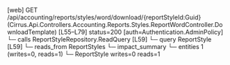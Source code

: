 [web] GET /api/accounting/reports/styles/word/download/{reportStyleId:Guid}  (Cirrus.Api.Controllers.Accounting.Reports.Styles.ReportWordController.DownloadTemplate)  [L55–L79] status=200 [auth=Authentication.AdminPolicy]
  └─ calls ReportStyleRepository.ReadQuery [L59]
  └─ query ReportStyle [L59]
    └─ reads_from ReportStyles
  └─ impact_summary
    └─ entities 1 (writes=0, reads=1)
      └─ ReportStyle writes=0 reads=1

